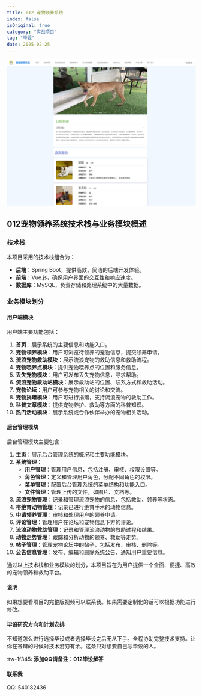 ```yaml
---
title: 012-宠物领养系统
index: false
isOriginal: true
category: "实战项目"
tag: "毕设"
date: 2025-02-25
---
```


![](./012.jpg)

## 012宠物领养系统技术栈与业务模块概述

### 技术栈

本项目采用的技术栈组合为：

- **后端**：Spring Boot，提供高效、简洁的后端开发体验。
- **前端**：Vue.js，确保用户界面的交互性和响应速度。
- **数据库**：MySQL，负责存储和处理系统中的大量数据。

### 业务模块划分

#### 用户端模块

用户端主要功能包括：

1. **首页**：展示系统的主要信息和功能入口。
2. **宠物领养模块**：用户可浏览待领养的宠物信息，提交领养申请。
3. **流浪宠物救助模块**：展示流浪宠物的救助信息和救助流程。
4. **宠物喂养点模块**：提供宠物喂养点的位置和服务信息。
5. **丢失宠物模块**：用户可发布丢失宠物信息，寻求帮助。
6. **流浪宠物救助站模块**：展示救助站的位置、联系方式和救助活动。
7. **宠物论坛**：用户可参与宠物相关的讨论和交流。
8. **宠物捐赠模块**：用户可进行捐赠，支持流浪宠物的救助工作。
9. **科普文章模块**：提供宠物养护、救助等方面的科普知识。
10. **热门活动模块**：展示系统或合作伙伴举办的宠物相关活动。

#### 后台管理模块

后台管理模块主要包含：

1. **主页**：展示后台管理系统的概况和主要功能模块。
2. **系统管理**：
    - **用户管理**：管理用户信息，包括注册、审核、权限设置等。
    - **角色管理**：定义和管理用户角色，分配不同角色的权限。
    - **菜单管理**：配置后台管理系统的菜单结构和功能入口。
    - **文件管理**：管理上传的文件，如图片、文档等。
3. **流浪宠物管理**：记录和管理流浪宠物的信息，包括救助、领养等状态。
4. **带绝育动物管理**：记录已进行绝育手术的动物信息。
5. **申请领养管理**：审核和处理用户的领养申请。
6. **评论管理**：管理用户在论坛和宠物信息下方的评论。
7. **流浪动物救助管理**：记录和管理流浪动物的救助过程和结果。
8. **动物走势管理**：跟踪和分析动物的领养、救助等走势。
9. **帖子管理**：管理宠物论坛中的帖子，包括发布、审核、删除等。
10. **公告信息管理**：发布、编辑和删除系统公告，通知用户重要信息。

通过以上技术栈和业务模块的划分，本项目旨在为用户提供一个全面、便捷、高效的宠物领养和救助平台。
#### 说明
如果想要看项目的完整版视频可以联系我。如果需要定制化的话可以根据功能进行修改。

#### 毕设研究方向和计划安排
不知道怎么进行选择毕设或者选择毕设之后无从下手。全程协助完整技术支持。让你在答辩的时候对技术游刃有余。这条只对想要自己写毕设的人。

:tw-1f345: **添加QQ请备注：012毕设解答**

#### 联系我
QQ: 540182436
